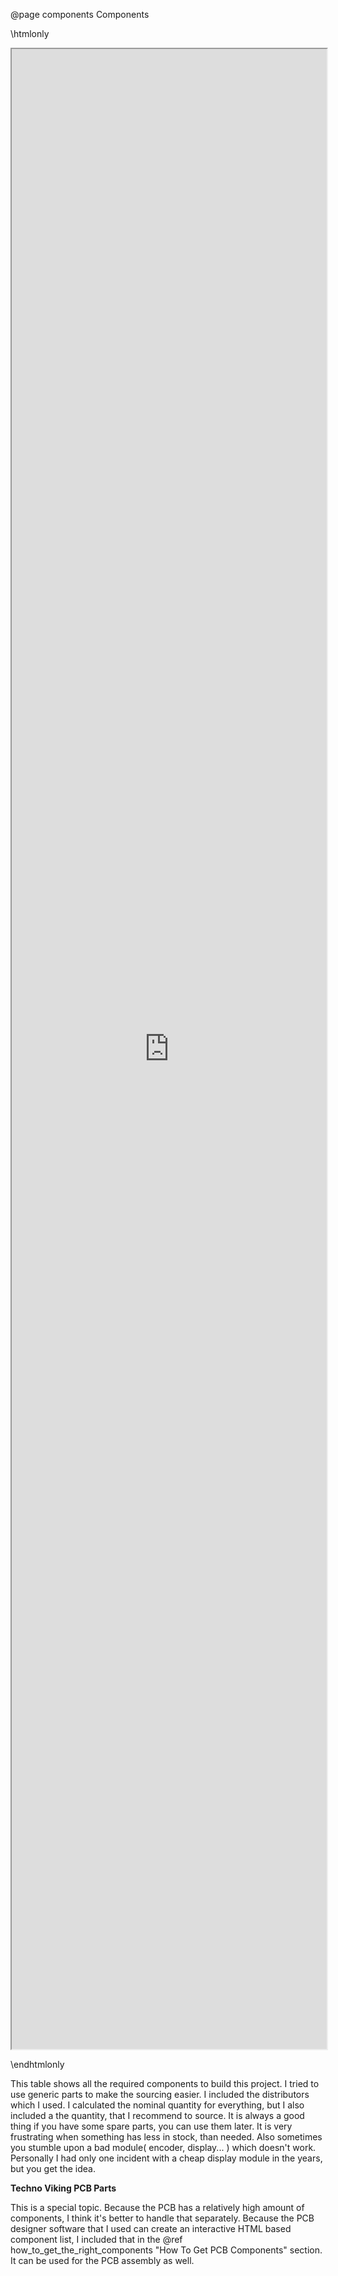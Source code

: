 @page components Components

\htmlonly

<iframe src="https://docs.google.com/spreadsheets/d/e/2PACX-1vSf02YC8l392_BotfjYF4mUZivv1Xb5yQWE1lsLWvxXTTtfUl-AnEIT_xKbkZg5Pfvl0sSlF0SmhizU/pubhtml?gid=0&amp;single=true&amp;widget=true&amp;headers=false" style="width:100%;height:80vh;"></iframe>

\endhtmlonly

This table shows all the required components to build this project. I tried to use generic
parts to make the sourcing easier. I included the distributors which I used. I calculated
the nominal quantity for everything, but I also included a the quantity, that I recommend
to source. It is always a good thing if you have some spare parts, you can use them later.
It is very frustrating when something has less in stock, than needed. Also sometimes you
stumble upon a bad module( encoder, display... ) which doesn't work. Personally I had only
one incident with a cheap display module in the years, but you get the idea.

__Techno Viking PCB Parts__

This is a special topic. Because the PCB has a relatively high amount of components, I think
it's better to handle that separately. Because the PCB designer software that I used can create
an interactive HTML based component list, I included that in the
@ref how_to_get_the_right_components "How To Get PCB Components" section. It can be used for the
PCB assembly as well.
